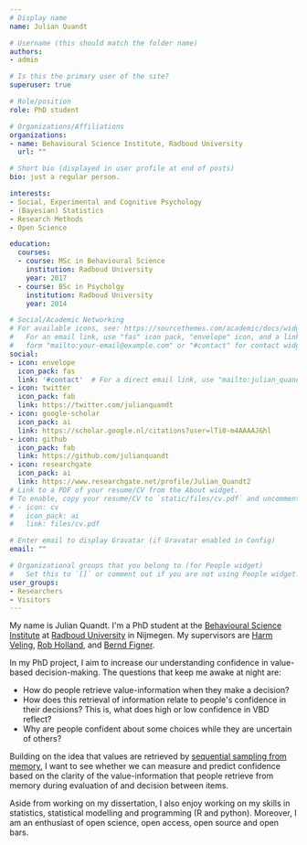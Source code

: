 ```yaml
---
# Display name
name: Julian Quandt

# Username (this should match the folder name)
authors:
- admin

# Is this the primary user of the site?
superuser: true

# Role/position
role: PhD student

# Organizations/Affiliations
organizations:
- name: Behavioural Science Institute, Radboud University
  url: ""

# Short bio (displayed in user profile at end of posts)
bio: just a regular person.

interests:
- Social, Experimental and Cognitive Psychology
- (Bayesian) Statistics
- Research Methods
- Open Science

education:
  courses:
  - course: MSc in Behavioural Science
    institution: Radboud University
    year: 2017
  - course: BSc in Psycholgy
    institution: Radboud University
    year: 2014

# Social/Academic Networking
# For available icons, see: https://sourcethemes.com/academic/docs/widgets/#icons
#   For an email link, use "fas" icon pack, "envelope" icon, and a link in the
#   form "mailto:your-email@example.com" or "#contact" for contact widget.
social:
- icon: envelope
  icon_pack: fas
  link: '#contact'  # For a direct email link, use "mailto:julian_quandt@live.de".
- icon: twitter
  icon_pack: fab
  link: https://twitter.com/julianquandt
- icon: google-scholar
  icon_pack: ai
  link: https://scholar.google.nl/citations?user=lTi0-m4AAAAJ&hl
- icon: github
  icon_pack: fab
  link: https://github.com/julianquandt
- icon: researchgate
  icon_pack: ai
  link: https://www.researchgate.net/profile/Julian_Quandt2
# Link to a PDF of your resume/CV from the About widget.
# To enable, copy your resume/CV to `static/files/cv.pdf` and uncomment the lines below.  
# - icon: cv
#   icon_pack: ai
#   link: files/cv.pdf

# Enter email to display Gravatar (if Gravatar enabled in Config)
email: ""

# Organizational groups that you belong to (for People widget)
#   Set this to `[]` or comment out if you are not using People widget.  
user_groups:
- Researchers
- Visitors
---
```



My name is Julian Quandt. I'm a PhD student at the [Behavioural Science Institute](https://www.ru.nl/bsi/) at [Radboud University](https://www.ru.nl/english/) in Nijmegen.
My supervisors are [Harm Veling](https://harmveling.wordpress.com/), [Rob Holland](https://www.ru.nl/english/people/holland-r/), and [Bernd Figner](http://decision-lab.org/).

In my PhD project, I aim to increase our understanding confidence in value-based decision-making.
The questions that keep me awake at night are:

- How do people retrieve value-information when they make a decision?
- How does this retrieval of information relate to people's confidence in their decisions? This is, what does high or low confidence in VBD reflect?
- Why are people confident about some choices while they are uncertain of others?

Building on the idea that values are retrieved by [sequential sampling from memory](https://www.ncbi.nlm.nih.gov/pubmed/27253447), I want to see whether we can measure and predict confidence based on the clarity of the value-information that people retrieve from memory during evaluation of and decision between items.

Aside from working on my dissertation, I also enjoy working on my skills in statistics, statistical modelling and programming (R and python). Moreover, I am an enthusiast of open science, open access, open source and open bars.
